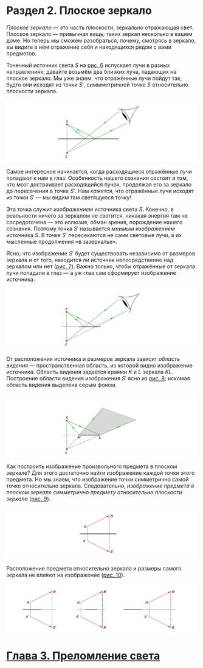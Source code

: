 # Раздел 2. Плоское зеркало
_Плоское зеркало_ — это часть плоскости, зеркально отражающая свет. Плоское зеркало — привычная вещь; таких зеркал несколько в вашем доме. Но теперь мы сможем разобраться, почему, смотрясь в зеркало, вы видите в нём отражение себя и находящихся рядом с вами предметов.

Точечный источник света $S$ на [рис. 6](/image/Рисунок6.jpg) испускает лучи в разных направлениях; давайте возьмём два близких луча, падающих на плоское зеркало. Мы уже знаем, что отражённые лучи пойдут так, будто они исходят из точки $S'$, симмметричной точке $S$ относительно плоскости зеркала.

![Изображение источника света в плоском зеркале](/image/Рисунок6.jpg)

Самое интересное начинается, когда расходящиеся отражённые лучи попадают к нам в глаз. Особенность нашего сознания состоит в том, что мозг достраивает расходящийся пучок, продолжая его за зеркало до пересечения в точке $S'$. Нам _кажется_, что отражённые лучи исходят из точки $S'$ — мы видим там светящуюся точку!

Эта точка служит _изображением_ источника света $S$. Конечно, в реальности ничего за зеркалом не светится, никакая энергия там не сосредоточена — это иллюзия, обман зрения, порождение нашего сознания. Поэтому точка $S'$ называется _мнимым изображением_ источника $S$. В точке $S'$ пересекаются не сами световые лучи, а их мысленные продолжения «в зазеркалье».

Ясно, что изображение $S'$ будет существовать независимо от размеров зеркала и от того, находится ли источник непосредственно над зеркалом или нет ([рис. 7](/image/Рисунок7.jpg)). Важно только, чтобы отражённые от зеркала лучи попадали в глаз — а уж глаз сам сформирует изображение источника.

![Источник не над зеркалом: изображение есть всё равно](/image/Рисунок7.jpg)

От расположения источника и размеров зеркала зависит _область видения_ — пространственная область, из которой видно изображение источника. Область видения задаётся краями $K$ и $L$ зеркала $KL$. Построение области видения изображения $S'$ ясно из [рис. 8](/image/Рисунок8.jpg); искомая область видения выделена серым фоном.

![Область видения изображения источника S](/image/Рисунок8.jpg)

Как построить изображение произвольного предмета в плоском зеркале? Для этого достаточно найти изображение каждой точки этого предмета. Но мы знаем, что изображение точки симметрично самой точке относительно зеркала. Следовательно, _изображение предмета в плоском зеркале симметрично предмету относительно плоскости зеркала_ ([рис. 9](/image/Рисунок9.jpg)).

![Изображение предмета AB в плоском зеркале](/image/Рисунок9.jpg)

Расположение предмета относительно зеркала и размеры самого зеркала не влияют на изображение ([рис. 10](/image/Рисунок10.jpg)).

![Изображение не зависит от взаимного расположения предмета и зеркала](/image/Рисунок10.jpg)

# [Глава 3. Преломление света](/Преломление%20света)
